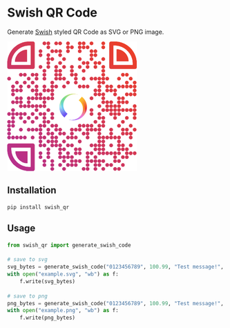 # Swish QR Code

Generate [Swish](https://www.swish.nu) styled QR Code as SVG or PNG image.

![Example](https://raw.githubusercontent.com/fr3h4g/swish-qr-python/main/example.png "Example")

## Installation

```
pip install swish_qr
```

## Usage

```python
from swish_qr import generate_swish_code

# save to svg
svg_bytes = generate_swish_code("0123456789", 100.99, "Test message!", format="svg")
with open("example.svg", "wb") as f:
    f.write(svg_bytes)

# save to png
png_bytes = generate_swish_code("0123456789", 100.99, "Test message!", format="png")
with open("example.png", "wb") as f:
    f.write(png_bytes)

```
